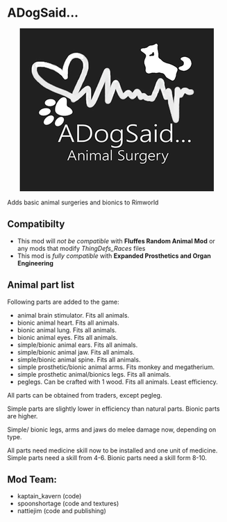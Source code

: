 # ADogSaid...
<p align="center"><img src="/About/Preview.png" alt="ADogSaid"/></p>
Adds basic animal surgeries and bionics to Rimworld

## Compatibilty
* This mod will *not be compatible* with **Fluffes Random Animal Mod** or any mods that modify *ThingDefs_Races* files
* This mod is *fully compatible* with **Expanded Prosthetics and Organ Engineering**

## Animal part list
Following parts are added to the game:

* animal brain stimulator. Fits all animals.
* bionic animal heart. Fits all animals.
* bionic animal lung. Fits all animals.
* bionic animal eyes. Fits all animals. 
* simple/bionic animal ears. Fits all animals.
* simple/bionic animal jaw. Fits all animals. 
* simple/bionic animal spine. Fits all animals.
* simple prosthetic/bionic animal arms. Fits monkey and megatherium.
* simple prosthetic animal/bionics legs. Fits all animals.
* peglegs. Can be crafted with 1 wood. Fits all animals. Least efficiency.

All parts can be obtained from traders, except pegleg.

Simple parts are slightly lower in efficiency than natural parts. Bionic parts are higher.

Simple/ bionic legs, arms and jaws do melee damage now, depending on type.

All parts need medicine skill now to be installed and one unit of medicine. Simple parts need a skill from 4-6. Bionic parts need a skill form 8-10.

## Mod Team:
* kaptain_kavern (code)
* spoonshortage (code and textures)
* nattiejim (code and publishing)

